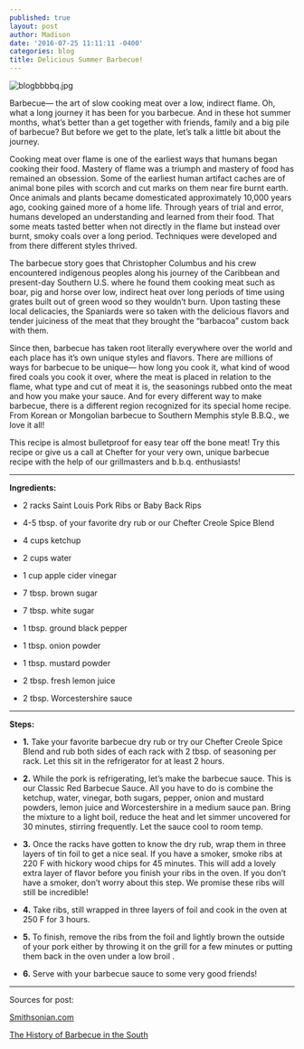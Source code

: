 ```yaml
---
published: true
layout: post
author: Madison
date: '2016-07-25 11:11:11 -0400'
categories: blog
title: Delicious Summer Barbecue!
---
```

![blogbbbbq.jpg]({{site.baseurl}}/img/blogbbbbq.jpg)

Barbecue— the art of slow cooking meat over a low, indirect flame. Oh, what a long journey it has been for you barbecue. And in these hot summer months, what’s better than a get together with friends, family and a big pile of barbecue? But before we get to the plate, let’s talk a little bit about the journey. 

Cooking meat over flame is one of the earliest ways that humans began cooking their food. Mastery of flame was a triumph and mastery of food has remained an obsession. Some of the earliest human artifact caches are of animal bone piles with scorch and cut marks on them near fire burnt earth. Once animals and plants became domesticated approximately 10,000 years ago, cooking gained more of a home life. Through years of trial and error, humans developed an understanding and learned from their food. That some meats tasted better when not directly in the flame but instead over burnt, smoky coals over a long period. Techniques were developed and from there different styles thrived. 

The barbecue story goes that Christopher Columbus and his crew encountered indigenous peoples along his journey of the Caribbean and present-day Southern U.S. where he found them cooking meat such as boar, pig and horse over low, indirect heat over long periods of time using grates built out of green wood so they wouldn’t burn. Upon tasting these local delicacies, the Spaniards were so taken with the delicious flavors and tender juiciness of the meat that they brought the “barbacoa” custom back with them. 

Since then, barbecue has taken root literally everywhere over the world and each place has it’s own unique styles and flavors. There are millions of ways for barbecue to be unique— how long you cook it, what kind of wood fired coals you cook it over, where the meat is placed in relation to the flame, what type and cut of meat it is, the seasonings rubbed onto the meat and how you make your sauce.  And for every different way to make barbecue, there is a different region recognized for its special home recipe. From Korean or Mongolian barbecue to Southern Memphis style B.B.Q., we love it all!

This recipe is almost bulletproof for easy tear off the bone meat! Try this recipe or give us a call at Chefter for your very own, unique barbecue recipe with the help of our grillmasters and b.b.q. enthusiasts! 

***

**Ingredients:**

- 2 racks Saint Louis Pork Ribs or Baby Back Rips

- 4-5 tbsp. of your favorite dry rub or our Chefter Creole Spice Blend

- 4 cups ketchup 

- 2 cups water

- 1 cup apple cider vinegar

- 7 tbsp. brown sugar

- 7 tbsp. white sugar

- 1 tbsp. ground black pepper

- 1 tbsp. onion powder

- 1 tbsp. mustard powder

- 2 tbsp. fresh lemon juice

- 2 tbsp. Worcestershire sauce

***

**Steps:** 

- **1.** Take your favorite barbecue dry rub or try our Chefter Creole Spice Blend and rub both sides of each rack with 2 tbsp. of seasoning per rack. Let this sit in the refrigerator for at least 2 hours.

- **2.** While the pork is refrigerating, let’s make the barbecue sauce. This is our Classic Red Barbecue Sauce. All you have to do is combine the ketchup, water, vinegar, both sugars, pepper, onion and mustard powders, lemon juice and Worcestershire in a medium sauce pan. Bring the mixture to a light boil, reduce the heat and let simmer uncovered for 30 minutes, stirring frequently. Let the sauce cool to room temp. 

- **3.** Once the racks have gotten to know the dry rub, wrap them in three layers of tin foil to get a nice seal. If you have a smoker, smoke ribs at 220 F with hickory wood chips for 45 minutes. This will add a lovely extra layer of flavor before you finish your ribs in the oven. If you don’t have a smoker, don’t worry about this step. We promise these ribs will still be incredible!

- **4.** Take ribs, still wrapped in three layers of foil and cook in the oven at 250 F for 3 hours. 

- **5.** To finish, remove the ribs from the foil and lightly brown the outside of your pork either by throwing it on the grill for a few minutes or putting them back in the oven under a low broil . 

- **6.** Serve with your barbecue sauce to some very good friends!


***

Sources for post:

[Smithsonian.com](http://www.smithsonianmag.com/arts-culture/the-evolution-of-american-barbecue-13770775/?no-ist)

[The History of Barbecue in the South](http://xroads.virginia.edu/~class/ma95/dove/history.htm)



